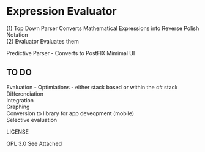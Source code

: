 # Expression Evaluator
(1) Top  Down Parser Converts Mathematical Expressions into Reverse Polish Notation
<br/>
(2) Evaluator Evaluates them


Predictive Parser - Converts to PostFIX
Mimimal UI

TO DO
-----

Evaluation - Optimiations - either stack based or within the c# stack
<br/>
Differenciation
<br/>
Integration
<br/>
Graphing
<br/>
Conversion to library for app deveopment (mobile)
<br/>
Selective evaluation
<br/>

LICENSE

GPL 3.0
See Attached


